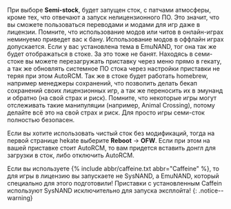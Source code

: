 При выборе **Semi-stock**, будет запущен сток, с патчами атмосферы, кроме тех, что отвечают а запуск нелицензионного ПО. Это значит, что вы сможете пользоваться переводами и модами для игр даже в лицензии. Помните, что использование модов или читов в онлайн-играх неминуемо приведет вас к бану. Использование модов в оффлайн играх допускается. Если у вас установлена тема в EmuNAND, тог она так же будет отображаться в стоке. За это тоже не банят. Находясь в семи-стоке вы можете перезагружать приставку через меню прямо в гекату, а так же обновлять системное ПО стока через настройки приставки не теряя при этом AutoRCM. Так же в стоке будет работать homebrew, например менеджеры сохранений, что позволить делать бекап сохранений своих лицензионных игр, а так же переносить их в эмунанд и обратно (на свой страх и риск). Помните, что некоторые игры могут отслеживать такие манипуляции (например, Animal Crossing), потому делайте всё это на свой страх и риск. Для просто игры семи-сток полностью безопасен.

Если вы хотите использовать чистый сток без модификаций, тогда на первой странице hekate выберите **Reboot** -> **OFW**. Если при этом на вашей приставке стоит AutoRCM, то вам придется вставить донгл для загрузки в сток, либо отключить AutoRCM.

Если вы используете {% include abbr/caffeine.txt abbr="Caffeine" %}, то для игры в лицензию вы запускаете не SysNAND, а EmuNAND, который специально для этого подготовили! Приставки с установленным Caffein используют SysNAND исключительно для запуска эксплойта!
{: .notice--warning}